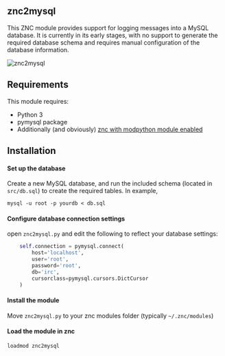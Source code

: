 znc2mysql
---------
This ZNC module provides support for logging messages into a MySQL database. It is currently in its early stages, with no support to generate the required database schema and requires manual configuration of the database information.

![znc2mysql](https://i.imgur.com/X15M9PO.png)

Requirements
---------
This module requires:
* Python 3
* pymysql package
* Additionally (and obviously) [znc with modpython module enabled](http://wiki.znc.in/Modpython)

Installation
---------
#### Set up the database
Create a new MySQL database, and run the included schema (located in `src/db.sql`) to create the required tables. In example,
```shell
mysql -u root -p yourdb < db.sql
```

#### Configure database connection settings
open `znc2mysql.py` and edit the following to reflect your database settings:
```python
    self.connection = pymysql.connect(
        host='localhost',
        user='root',
        password='root',
        db='irc',
        cursorclass=pymysql.cursors.DictCursor
    )
```

#### Install the module
Move `znc2mysql.py` to your znc modules folder (typically `~/.znc/modules`)

#### Load the module in znc
`loadmod znc2mysql`


